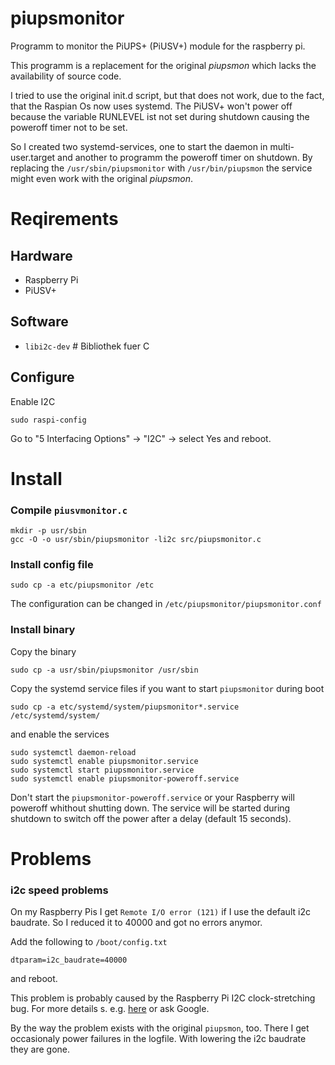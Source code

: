 # piupsmonitor
Programm to monitor the PiUPS+ (PiUSV+) module for the raspberry pi.

This programm is a replacement for the original *piupsmon* which lacks the
availability of source code.

I tried to use the original init.d script, but that does not work, due to the fact, that the
Raspian Os now uses systemd. The PiUSV+ won't power off because the variable RUNLEVEL ist not set during shutdown
causing the poweroff timer not to be set.

So I created two systemd-services, one to start the daemon in multi-user.target and another to programm the poweroff
timer on shutdown. By replacing the `/usr/sbin/piupsmonitor` with `/usr/bin/piupsmon` the service might even work with the original *piupsmon*. 

# Reqirements #

## Hardware ##
* Raspberry Pi
* PiUSV+ 

## Software ##

* `libi2c-dev`     \# Bibliothek fuer C

## Configure ##

Enable I2C

    sudo raspi-config

Go to "5 Interfacing Options" -> "I2C" -> select Yes
and reboot.

# Install #

### Compile `piusvmonitor.c` ###

    mkdir -p usr/sbin
    gcc -O -o usr/sbin/piupsmonitor -li2c src/piupsmonitor.c
    
### Install config file ###

    sudo cp -a etc/piupsmonitor /etc
    
The configuration can be changed in `/etc/piupsmonitor/piupsmonitor.conf`

### Install binary  ###

Copy the binary

    sudo cp -a usr/sbin/piupsmonitor /usr/sbin

Copy the systemd service files if you want to start `piupsmonitor` during boot

    sudo cp -a etc/systemd/system/piupsmonitor*.service /etc/systemd/system/

and enable the services

    sudo systemctl daemon-reload
    sudo systemctl enable piupsmonitor.service
    sudo systemctl start piupsmonitor.service
    sudo systemctl enable piupsmonitor-poweroff.service
    
Don't start the `piupsmonitor-poweroff.service` or your Raspberry will poweroff whithout shutting down. The service
will be started during shutdown to switch off the power after a delay (default 15 seconds).
   
# Problems #

### i2c speed problems ###
On my Raspberry Pis I get `Remote I/O error (121)` if I use the default i2c
baudrate. So I reduced it to 40000 and got no errors anymor.

Add the following to `/boot/config.txt`

    dtparam=i2c_baudrate=40000
    
and reboot.

This problem is probably caused by the Raspberry Pi I2C clock-stretching
bug. For more details
s. e.g. [here](http://www.advamation.com/knowhow/raspberrypi/rpi-i2c-bug.html)
or ask Google.

By the way the problem exists with the original `piupsmon`, too. There I get
occasionaly power failures in the logfile. With lowering the i2c baudrate they
are gone.
